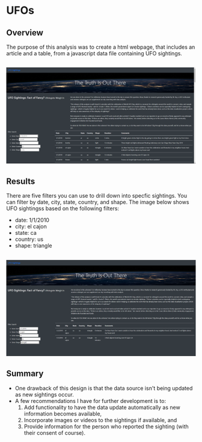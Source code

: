 # UFOs
## Overview
The purpose of this analysis was to create a html webpage, that includes an article and a table, from a javascript data file containing UFO sightings.  

![website](website.png)
---
## Results
There are five filters you can use to drill down into specfic sightings. You can filter by date, city, state, country, and shape. The image below shows UFO sightingss based on the following filters:
- date: 1/1/2010
- city: el cajon
- state: ca
- country: us
- shape: triangle

![filter](filter.png)
---
## Summary
- One drawback of this design is that the data source isn't being updated as new sightings occur.
- A few recommendations I have for further development is to:
  1. Add functionality to have the data update automatically as new information becomes available, 
  2. Incorporate images or videos to the sightings if available, and
  3. Provide information for the person who reported the sighting (with their consent of course).
